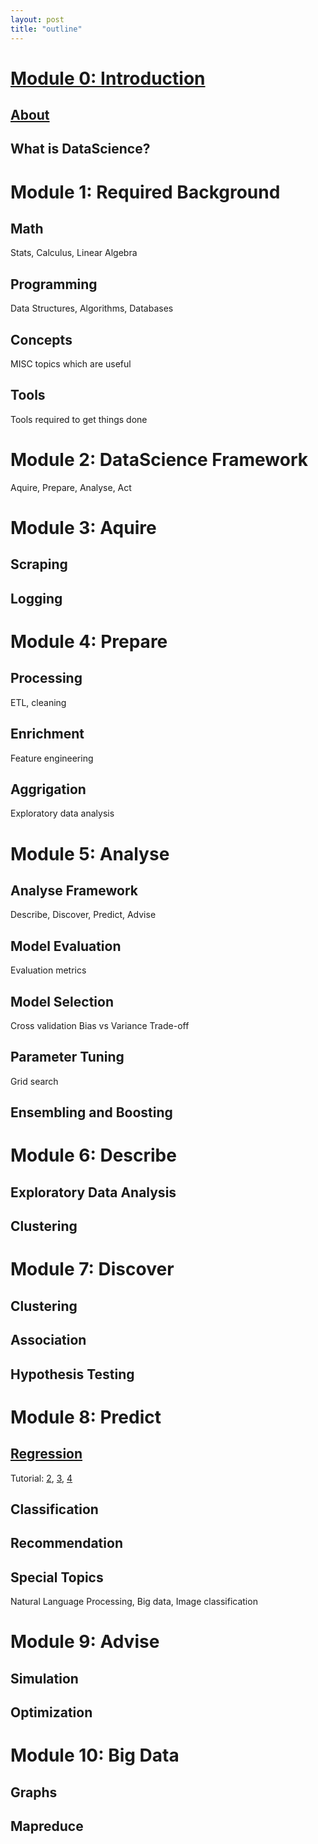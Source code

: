 ```yaml
---
layout: post
title: "outline"
---
```


# [Module 0: Introduction](introduction)
## [About](about/index.html)
## What is DataScience?
# Module 1: Required Background
## Math
Stats, Calculus, Linear Algebra
## Programming
Data Structures, Algorithms, Databases
## Concepts
MISC topics which are useful
## Tools
Tools required to get things done
# Module 2: DataScience Framework
Aquire, Prepare, Analyse, Act

# Module 3: Aquire
## Scraping
## Logging

# Module 4: Prepare
## Processing
ETL, cleaning
## Enrichment
Feature engineering
## Aggrigation
Exploratory data analysis

# Module 5: Analyse
## Analyse Framework
Describe, Discover, Predict, Advise
## Model Evaluation
Evaluation metrics
## Model Selection
Cross validation
Bias vs Variance Trade-off
## Parameter Tuning
Grid search
## Ensembling and Boosting

# Module 6: Describe
## Exploratory Data Analysis
## Clustering

# Module 7: Discover
## Clustering
## Association
## Hypothesis Testing

# Module 8: Predict
## [Regression](regression/)
Tutorial: [2](http://nbviewer.ipython.org/github/datascienceguide/datascienceguide.github.io/blob/master/tutorials/Tutorial-2-Linear-Regression.ipynb), [3](http://nbviewer.ipython.org/github/datascienceguide/datascienceguide.github.io/blob/master/tutorials/Tutorial-3-Non-Linear-Regression.ipynb), [4]()
## Classification

## Recommendation
## Special Topics
Natural Language Processing, Big data, Image classification

# Module 9: Advise
## Simulation
## Optimization

# Module 10: Big Data
## Graphs

## Mapreduce
